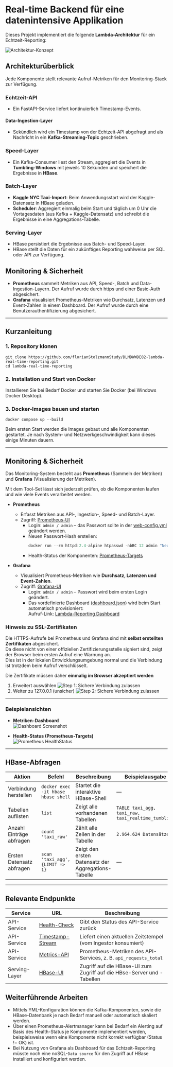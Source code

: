 # Real-time Backend für eine datenintensive Applikation

Dieses Projekt implementiert die folgende **Lambda-Architektur** für ein Echtzeit-Reporting:

![Architektur-Konzept](/docs/architektur.png)

## Architekturüberblick

Jede Komponente stellt relevante Aufruf-Metriken für den Monitoring-Stack zur Verfügung.

### Echtzeit-API

- Ein FastAPI-Service liefert kontinuierlich Timestamp-Events.

#### Data-Ingestion-Layer

- Sekündlich wird ein Timestamp von der Echtzeit-API abgefragt und als Nachricht in ein **Kafka-Streaming-Topic**
  geschrieben.

### Speed-Layer

- Ein Kafka-Consumer liest den Stream, aggregiert die Events in **Tumbling-Windows** mit jeweils 10 Sekunden und speichert die Ergebnisse in **HBase**.

### Batch-Layer

- **Kaggle NYC Taxi-Import**: Beim Anwendungsstart wird der Kaggle-Datensatz in HBase geladen.
- **Scheduler**: Aggregiert einmalig beim Start und täglich um 0 Uhr die Vortagesdaten (aus Kafka + Kaggle-Datensatz) und schreibt die Ergebnisse in eine Aggregations-Tabelle.

### Serving-Layer

- HBase persistiert die Ergebnisse aus Batch- und Speed-Layer.
- HBase stellt die Daten für ein zukünftiges Reporting wahlweise per SQL oder API zur Verfügung.

## Monitoring & Sicherheit

- **Prometheus** sammelt Metriken aus API, Speed-, Batch und Data-Ingestion-Layern. Der Aufruf wurde durch https und einer Basic-Auth abgesichert.
- **Grafana** visualisiert Prometheus-Metriken wie Durchsatz, Latenzen und Event-Zahlen in einem Dashboard. Der Aufruf wurde durch eine Benutzerauthentifizierung abgesichert.

---

## Kurzanleitung

### 1. Repository klonen

```
git clone https://github.com/florianStolzmannStudy/DLMDWWDE02-lambda-real-time-reporting.git
cd lambda-real-time-reporting
```

### 2. Installation und Start von Docker

Installieren Sie bei Bedarf Docker und starten Sie Docker (bei Windows Docker Desktop).

### 3. Docker-Images bauen und starten

```
docker compose up --build
```

Beim ersten Start werden die Images gebaut und alle Komponenten gestartet.
Je nach System- und Netzwerkgeschwindigkeit kann dieses einige Minuten dauern.

---

## Monitoring & Sicherheit

Das Monitoring-System besteht aus **Prometheus** (Sammeln der Metriken) und **Grafana** (Visualisierung der Metriken).  

Mit dem Tool-Set lässt sich jederzeit prüfen, ob die Komponenten laufen und wie viele Events verarbeitet werden.

- **Prometheus**
  - Erfasst Metriken aus API-, Ingestion-, Speed- und Batch-Layer.
  - Zugriff: [Prometheus-UI](https://localhost:9091)
    - Login: `admin / admin` – das Passwort sollte in der [web-config.yml](monitoring/prometheus/web-config.yml) geändert werden.
    - Neuen Passwort-Hash erstellen:
      ```powershell
      docker run --rm httpd:2.4-alpine htpasswd -nbBC 12 admin "NeuesPasswort" | ForEach-Object { ($_ -split ':')[1] }
      ```
    - Health-Status der Komponenten: [Prometheus-Targets](https://localhost:9091/targets)

- **Grafana**
  - Visualisiert Prometheus-Metriken wie **Durchsatz, Latenzen und Event-Zahlen**.
  - Zugriff: [Grafana-UI](https://localhost:3000)
    - Login: `admin / admin` – Passwort wird beim ersten Login geändert.
    - Das vordefinierte Dashboard ([dashboard.json](monitoring/grafana/dashboards/dashboard.json)) wird beim Start automatisch provisioniert:  
      Aufruf-Link: [Lambda-Reporting Dashboard](https://localhost:3000/d/e8d6b729-9137-42b6-a210-c03c67837355/lambda-real-time-reporting)

### Hinweis zu SSL-Zertifikaten

Die HTTPS-Aufrufe bei Prometheus und Grafana sind mit **selbst erstellten Zertifikaten** abgesichert.  
Da diese nicht von einer offiziellen Zertifizierungsstelle signiert sind, zeigt der Browser beim ersten Aufruf eine Warnung an.  
Dies ist in der lokalen Entwicklungsumgebung normal und die Verbindung ist trotzdem beim Aufruf verschlüsselt.

Die Zertifikate müssen daher **einmalig im Browser akzeptiert werden** 

1. Erweitert auswählen
![Step 1: Sichere Verbindung zulassen](/docs/https1.png)
2. Weiter zu 127.0.0.1 (unsicher)
![Step 2: Sichere Verbindung zulassen](/docs/https2.png)

---

### Beispielansichten

- **Metriken-Dashboard**  
  ![Dashboard Screenshot](/docs/dashboard.png)

- **Health-Status (Prometheus-Targets)**  
  ![Prometheus HealthStatus](/docs/prometheusPullHealthStatus.png)


---

## HBase-Abfragen

| Aktion                    | Befehl                              | Beschreibung                                        | Beispielausgabe                                    |
|---------------------------|-------------------------------------|-----------------------------------------------------|----------------------------------------------------|
| Verbindung herstellen     | `docker exec -it hbase hbase shell` | Startet die interaktive HBase-Shell                 | —                                                  |
| Tabellen auflisten        | `list`                              | Zeigt alle vorhandenen Tabellen                     | `TABLE taxi_agg, taxi_raw, taxi_realtime_tumbling` |
| Anzahl Einträge abfragen  | `count 'taxi_raw'`                  | Zählt alle Zeilen in der Tabelle                    | `2.964.624 Datensätze`                             |
| Ersten Datensatz abfragen | `scan 'taxi_agg', {LIMIT => 1}`     | Zeigt den ersten Datensatz der Aggregations-Tabelle | —                                                  |

---

## Relevante Endpunkte

| Service       | URL                                              | Beschreibung                                                           |
|---------------|--------------------------------------------------|------------------------------------------------------------------------|
| API-Service   | [Health-Check](http://127.0.0.1:8000/health)     | Gibt den Status des API-Service zurück                                 |
| API-Service   | [Timestamp-Stream](http://127.0.0.1:8000/stream) | Liefert einen aktuellen Zeitstempel (vom Ingestor konsumiert)          |
| API-Service   | [Metrics-API](http://127.0.0.1:8000/metrics)     | Prometheus-Metriken des API-Services, z. B. `api_requests_total`       |
| Serving-Layer | [HBase-UI](http://127.0.0.1:16010/)              | Zugriff auf die HBase-UI zum Zugriff auf die HBse-Server und -Tabellen | 

## Weiterführende Arbeiten

- Mittels YML-Konfiguration können die Kafka-Komponenten, sowie die HBase-Datenbank je nach Bedarf manuell oder automatisch skaliert werden.
- Über einen Prometheus-Alertmanager kann bei Bedarf ein Alerting auf Basis des Health-Status je Komponente implementiert werden, beispielsweise wenn eine Komponente nicht korrekt verfügbar (Status != OK) ist.
- Bei Nutzung von Grafana als Dashboard für das Echtzeit-Reporting müsste noch eine noSQL-`Data source` für den Zugriff auf HBase installiert und konfiguriert werden. 
